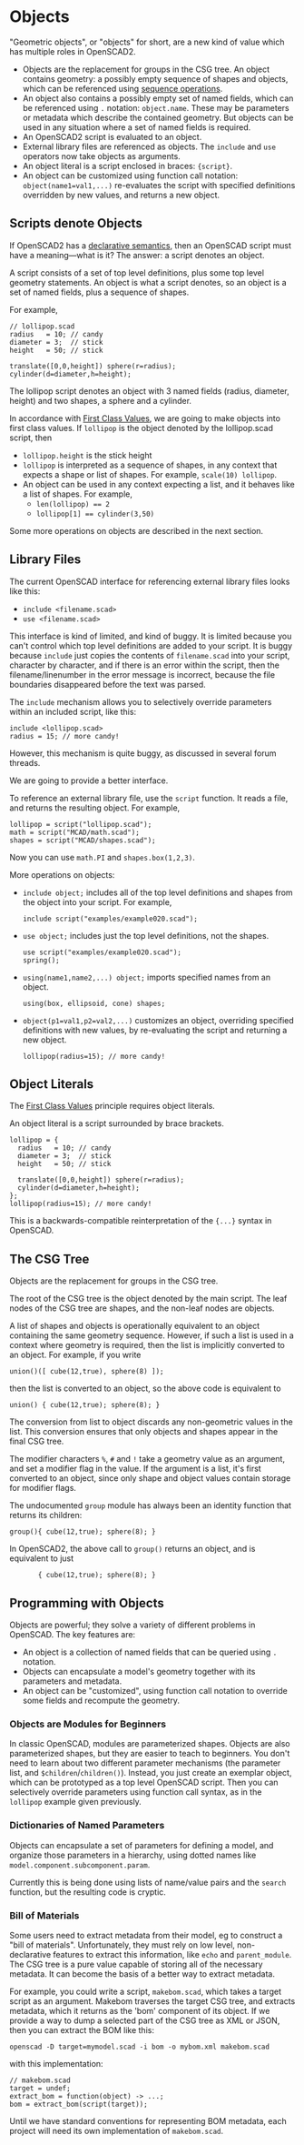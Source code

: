# Objects
"Geometric objects", or "objects" for short,
are a new kind of value which has multiple roles in OpenSCAD2.
* Objects are the replacement for groups in the CSG tree.
  An object contains geometry: a possibly empty sequence of shapes and objects,
  which can be referenced using [sequence operations](Sequences.md).
* An object also contains a possibly empty set of named fields,
  which can be referenced using `.` notation: `object.name`.
  These may be parameters or metadata which describe the contained geometry.
  But objects can be used in any situation where a set of named fields is required.
* An OpenSCAD2 script is evaluated to an object.
* External library files are referenced as objects.
  The `include` and `use` operators now take objects as arguments.
* An object literal is a script enclosed in braces: `{script}`.
* An object can be customized using function call notation:
  `object(name1=val1,...)` re-evaluates the script with specified
  definitions overridden by new values, and returns a new object.

## Scripts denote Objects
If OpenSCAD2 has a [declarative semantics](Declarative_Semantics.md),
then an OpenSCAD script must have a meaning&mdash;what is it?
The answer: a script denotes an object.

A script consists of a set of top level definitions, plus some top level geometry statements.
An object is what a script denotes, so an object is a set of named fields, plus a sequence of shapes.

For example,

```
// lollipop.scad
radius   = 10; // candy
diameter = 3;  // stick
height   = 50; // stick

translate([0,0,height]) sphere(r=radius);
cylinder(d=diameter,h=height);
```

The lollipop script denotes an object with 3 named fields
(radius, diameter, height) and two shapes, a sphere and a cylinder.

In accordance with [First Class Values](First_Class_Values.md),
we are going to make objects into first class values.
If `lollipop` is the object denoted by the lollipop.scad script,
then
* `lollipop.height` is the stick height
* `lollipop` is interpreted as a sequence of shapes, in any context that
  expects a shape or list of shapes. For example, `scale(10) lollipop`.
* An object can be used in any context expecting a list,
  and it behaves like a list of shapes. For example,
  * `len(lollipop) == 2`
  * `lollipop[1] == cylinder(3,50)`

Some more operations on objects are described in the next section.

## Library Files
The current OpenSCAD interface for referencing external library files looks like this:
* `include <filename.scad>`
* `use <filename.scad>`

This interface is kind of limited, and kind of buggy.
It is limited because you can't control which top level definitions are added to your script.
It is buggy because `include` just copies the contents of `filename.scad` into your script,
character by character, and if there is an error within the script, then the filename/linenumber
in the error message is incorrect, because the file boundaries disappeared before the text was parsed.

The `include` mechanism allows you to selectively override parameters within an included script,
like this:
```
include <lollipop.scad>
radius = 15; // more candy!
```
However, this mechanism is quite buggy, as discussed in several forum threads.

We are going to provide a better interface.

To reference an external library file, use the `script` function.
It reads a file, and returns the resulting object.
For example,
```
lollipop = script("lollipop.scad");
math = script("MCAD/math.scad");
shapes = script("MCAD/shapes.scad");
```
Now you can use `math.PI` and `shapes.box(1,2,3)`.

More operations on objects:

* `include object;` includes all of the top level definitions and shapes from the object into your script.
  For example,

   ```
   include script("examples/example020.scad");
   ```

* `use object;` includes just the top level definitions, not the shapes.

   ```
   use script("examples/example020.scad");
   spring();
   ```

* `using(name1,name2,...) object;` imports specified names from an object.

   ```
   using(box, ellipsoid, cone) shapes;
   ```

* `object(p1=val1,p2=val2,...)` customizes an object, overriding specified definitions with new values,
  by re-evaluating the script and returning a new object.
  
   ```
   lollipop(radius=15); // more candy!
   ```

## Object Literals
The [First Class Values](First_Class_Values.md) principle requires object literals.

An object literal is a script surrounded by brace brackets.
```
lollipop = {
  radius   = 10; // candy
  diameter = 3;  // stick
  height   = 50; // stick

  translate([0,0,height]) sphere(r=radius);
  cylinder(d=diameter,h=height);
};
lollipop(radius=15); // more candy!
```

This is a backwards-compatible reinterpretation of the `{...}` syntax in OpenSCAD.

## The CSG Tree
Objects are the replacement for groups in the CSG tree.

The root of the CSG tree is the object denoted by the main script.
The leaf nodes of the CSG tree are shapes, and the non-leaf nodes are objects.

A list of shapes and objects is operationally equivalent to
an object containing the same geometry sequence.
However, if such a list is used in a context where geometry is required,
then the list is implicitly converted to an object.
For example, if you write
```
union()([ cube(12,true), sphere(8) ]);
```
then the list is converted to an object, so the above code is equivalent to
```
union() { cube(12,true); sphere(8); }
```
The conversion from list to object discards any non-geometric values in the list.
This conversion ensures that only objects and shapes appear in the final CSG tree.

The modifier characters `%`, `#` and `!` take a geometry value as an argument,
and set a modifier flag in the value. If the argument is a list, it's first converted
to an object, since only shape and object values contain storage for modifier flags.

The undocumented `group` module has always been an identity function that returns its children:
```
group(){ cube(12,true); sphere(8); }
```
In OpenSCAD2, the above call to `group()` returns an object, and is equivalent to just
```
       { cube(12,true); sphere(8); }
```

## Programming with Objects

Objects are powerful; they solve a variety of different problems in OpenSCAD. The key features are:
* An object is a collection of named fields that can be queried using `.` notation.
* Objects can encapsulate a model's geometry together with its parameters and metadata.
* An object can be "customized", using function call notation to override some fields and recompute the geometry.

### Objects are Modules for Beginners
In classic OpenSCAD, modules are parameterized shapes.
Objects are also parameterized shapes, but they are easier to teach
to beginners. You don't need to learn about two different parameter
mechanisms (the parameter list, and `$children`/`children()`).
Instead, you just create an exemplar object, which can be prototyped as a top level
OpenSCAD script. Then you can selectively override parameters using function call syntax,
as in the `lollipop` example given previously.

### Dictionaries of Named Parameters
Objects can encapsulate a set of parameters for defining a model,
and organize those parameters in a hierarchy,
using dotted names like `model.component.subcomponent.param`.

Currently this is being done using lists of name/value pairs
and the `search` function, but the resulting code is cryptic.

### Bill of Materials

Some users need to extract metadata from their model, eg to construct a "bill of materials".
Unfortunately, they must rely on low level, non-declarative features to extract this information,
like `echo` and `parent_module`.
The CSG tree is a pure value capable of storing all of the necessary metadata.
It can become the basis of a better way to extract metadata.

For example, you could write a script, `makebom.scad`,
which takes a target script as an argument.
Makebom traverses the target CSG tree,
and extracts metadata, which it returns as the 'bom'
component of its object.
If we provide a way to dump a selected part of the CSG tree as XML or JSON,
then you can extract the BOM like this:

```
openscad -D target=mymodel.scad -i bom -o mybom.xml makebom.scad
```
with this implementation:
```
// makebom.scad
target = undef;
extract_bom = function(object) -> ...;
bom = extract_bom(script(target));
```
Until we have standard conventions for representing BOM metadata,
each project will need its own implementation of `makebom.scad`.
